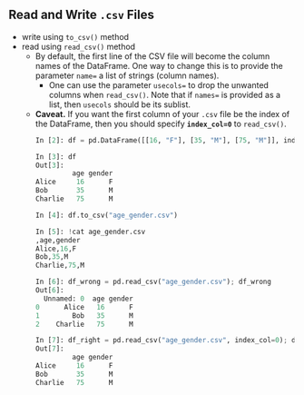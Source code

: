 ## Read and Write `.csv` Files
- write using `to_csv()` method
- read using `read_csv()` method
  - By default, the first line of the CSV file will become the column names of the DataFrame. One way to change this is to provide the parameter `name=` a list of strings (column names).
    - One can use the parameter `usecols=` to drop the unwanted columns when `read_csv()`. Note that if `names=` is provided as a list, then `usecols` should be its sublist.
  - **Caveat.** If you want the first column of your `.csv` file be the index of the DataFrame, then you should specify **`index_col=0`** to `read_csv()`.
    ```python
    In [2]: df = pd.DataFrame([[16, "F"], [35, "M"], [75, "M"]], index=["Alice", "Bob", "Charlie"], columns=["age", "gender"])
    
    In [3]: df
    Out[3]:
             age gender
    Alice     16      F
    Bob       35      M
    Charlie   75      M
    
    In [4]: df.to_csv("age_gender.csv")
    
    In [5]: !cat age_gender.csv
    ,age,gender
    Alice,16,F
    Bob,35,M
    Charlie,75,M
    
    In [6]: df_wrong = pd.read_csv("age_gender.csv"); df_wrong
    Out[6]:
      Unnamed: 0  age gender
    0      Alice   16      F
    1        Bob   35      M
    2    Charlie   75      M
    
    In [7]: df_right = pd.read_csv("age_gender.csv", index_col=0); df_right
    Out[7]:
             age gender
    Alice     16      F
    Bob       35      M
    Charlie   75      M
    ```
